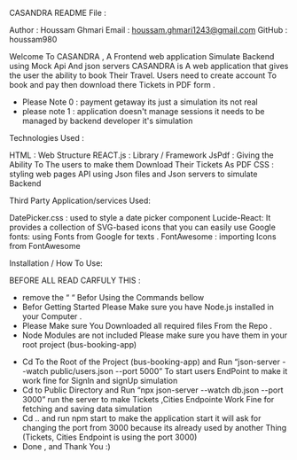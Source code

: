CASANDRA README File :

Author : Houssam Ghmari
Email  : houssam.ghmari1243@gmail.com
GitHub : houssam980

Welcome To CASANDRA , A Frontend web application Simulate Backend using Mock Api And json servers 
CASANDRA is A web application that gives the user the ability to book Their Travel.
Users need to create account To book and pay then download there Tickets in PDF form .

* Please Note 0 : payment getaway its just a simulation its not real
* please note 1 : application doesn't manage sessions it needs to be managed by backend developer it's simulation


Technologies Used :

HTML : Web Structure
REACT.js :  Library / Framework
JsPdf : Giving the Ability To The users to make them Download Their Tickets As PDF
CSS : styling web pages
API using Json files and Json servers to simulate Backend

Third Party Application/services  Used:

DatePicker.css : used to style a date picker component 
Lucide-React: It provides a collection of SVG-based icons that you can easily use
Google fonts: using Fonts from Google for texts .
FontAwesome : importing Icons from FontAwesome


Installation / How To Use:

BEFORE ALL READ CARFULY THIS :

* remove the “ “ Befor Using the Commands bellow 
* Befor Getting Started Please Make sure you have Node.js installed in your Computer .
* Please Make sure You Downloaded all required files From the Repo .
* Node Modules are not included Please make sure you have them in your root project (bus-booking-app)


-	Cd To the Root of the Project (bus-booking-app) and Run “json-server --watch public/users.json --port 5000” To start users EndPoint to make it work fine for SignIn and signUp simulation
-	Cd to Public Directory and Run “npx json-server --watch db.json --port 3000” run the server to make Tickets ,Cities Endpointe Work Fine for fetching and saving data simulation
-	Cd .. and run npm start to make the application start it will ask for changing the port from 3000 because its already used by another Thing (Tickets, Cities Endpoint is using the port 3000)
-	Done , and Thank You :) 

